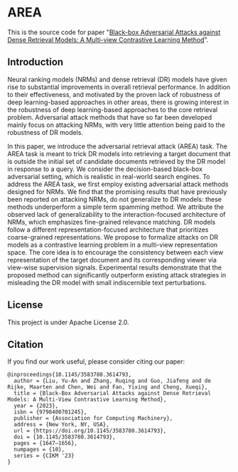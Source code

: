 # AREA

This is the source code for paper "[Black-box Adversarial Attacks against Dense Retrieval Models: A Multi-view Contrastive Learning Method](https://doi.org/10.1145/3583780.3614793)".

## Introduction

Neural ranking models (NRMs) and dense retrieval (DR) models have given rise to substantial improvements in overall retrieval performance. In addition to their effectiveness, and motivated by the proven lack of robustness of deep learning-based approaches in other areas, there is growing interest in the robustness of deep learning-based approaches to the core retrieval problem. Adversarial attack methods that have so far been developed mainly focus on attacking NRMs, with very little attention being paid to the robustness of DR models.


In this paper, we introduce the adversarial retrieval attack (AREA) task. The AREA task is meant to trick DR models into retrieving a target document that is outside the initial set of candidate documents retrieved by the DR model in response to a query. We consider the decision-based black-box adversarial setting, which is realistic in real-world search engines. To address the AREA task, we first employ existing adversarial attack methods designed for NRMs. We find that the promising results that have previously been reported on attacking NRMs, do not generalize to DR models: these methods underperform a simple term spamming method. We attribute the observed lack of generalizability to the interaction-focused architecture of NRMs, which emphasizes fine-grained relevance matching. DR models follow a different representation-focused architecture that prioritizes coarse-grained representations. We propose to formalize attacks on DR models as a contrastive learning problem in a multi-view representation space. The core idea is to encourage the consistency between each view representation of the target document and its corresponding viewer via view-wise supervision signals. Experimental results demonstrate that the proposed method can significantly outperform existing attack strategies in misleading the DR model with small indiscernible text perturbations. 

## License

This project is under Apache License 2.0.

## Citation

If you find our work useful, please consider citing our paper:
```
@inproceedings{10.1145/3583780.3614793,
  author = {Liu, Yu-An and Zhang, Ruqing and Guo, Jiafeng and de Rijke, Maarten and Chen, Wei and Fan, Yixing and Cheng, Xueqi},
  title = {Black-Box Adversarial Attacks against Dense Retrieval Models: A Multi-View Contrastive Learning Method},
  year = {2023},
  isbn = {9798400701245},
  publisher = {Association for Computing Machinery},
  address = {New York, NY, USA},
  url = {https://doi.org/10.1145/3583780.3614793},
  doi = {10.1145/3583780.3614793},
  pages = {1647–1656},
  numpages = {10},
  series = {CIKM '23}
}
```
